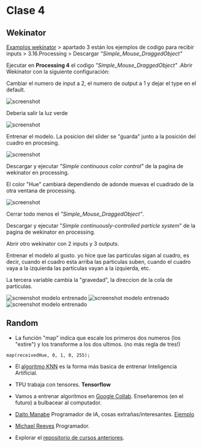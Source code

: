 # Clase 4


## Wekinator

[Examplos wekinator](http://www.wekinator.org/examples/) > apartado 3 están los ejemplos de codigo para recibir inputs > 3.16.Processing > Descargar _"Simple_Mouse_DraggedObject"_

Ejecutar en **Processing 4** el codigo _"Simple_Mouse_DraggedObject"_ .Abrir Wekinator con la siguiente configuración:

Cambiar el numero de input a 2, el numero de output a 1 y dejar el type en el default.

![screenshot](https://raw.githubusercontent.com/NaimRoman/audiv027-2024-1/main/estudiantes/NaimRoman/clase-04/Captura%20de%20pantalla%20(2).png)


Deberia salir la luz verde 

![screenshot](https://raw.githubusercontent.com/NaimRoman/audiv027-2024-1/main/estudiantes/NaimRoman/clase-04/Captura%20de%20pantalla%20(1).png)


Entrenar el modelo. La posicion del slider se "guarda" junto a la posición del cuadro en procesing. 

![screenshot](https://github.com/NaimRoman/audiv027-2024-1/blob/main/estudiantes/NaimRoman/clase-04/Captura%20de%20pantalla%20(3).png)


Descargar y ejecutar _"Simple continuous color control"_ de la pagina de wekinator en processing.

El color "Hue" cambiará dependiendo de adonde muevas el cuadrado de la otra ventana de processing.


![screenshot](https://github.com/NaimRoman/audiv027-2024-1/blob/main/estudiantes/NaimRoman/clase-04/Captura%20de%20pantalla%20(4).png)

Cerrar todo menos el _"Simple_Mouse_DraggedObject"_.

Descargar y ejecutar "_Simple continuously-controlled particle system_" de la pagina de wekinator en processing.

Abrir otro wekinator con 2 inputs y 3 outputs. 

Entrenar el modelo al gusto. yo hice que las particulas sigan al cuadro, es decir, cuando el cuadro esta arriba las particulas suben, cuando el cuadro vaya a la izquierda las particulas vayan a la izquierda, etc.

La tercera variable cambia la "gravedad", la direccion de la cola de particulas.

![screenshot modelo entrenado](https://github.com/NaimRoman/audiv027-2024-1/blob/main/estudiantes/NaimRoman/clase-04/Captura%20de%20pantalla%20(5).png) ![screenshot modelo entrenado](https://github.com/NaimRoman/audiv027-2024-1/blob/main/estudiantes/NaimRoman/clase-04/Captura%20de%20pantalla%20(6).png) ![screenshot modelo entrenado](https://github.com/NaimRoman/audiv027-2024-1/blob/main/estudiantes/NaimRoman/clase-04/Captura%20de%20pantalla%20(7).png)


## Random

- La función "map" indica que escale los primeros dos numeros (los "estire") y los transforme a los dos ultimos. (no más regla de tres!)

`map(receivedHue, 0, 1, 0, 255);`

- El [algoritmo KNN](https://es.wikipedia.org/wiki/K_vecinos_m%C3%A1s_pr%C3%B3ximos) es la forma más basica de entrenar Inteligencia Artificial. 

- TPU trabaja con tensores. **Tensorflow**

- Vamos a entrenar algoritmos en [Google Collab](https://colab.research.google.com/). Enseñaremos (en el futuro) a bulbacear al computador.

- [Daito Manabe](https://www.youtube.com/@daito) Programador de IA, cosas extrañas/interesantes. [Ejemplo](https://www.youtube.com/watch?v=s_S3fomiXO0) 

- [Michael Reeves](https://www.youtube.com/@MichaelReeves) Programador.

- Explorar el [repositorio de cursos anteriores](https://github.com/disenoUChile/audiv027-2023-2).
